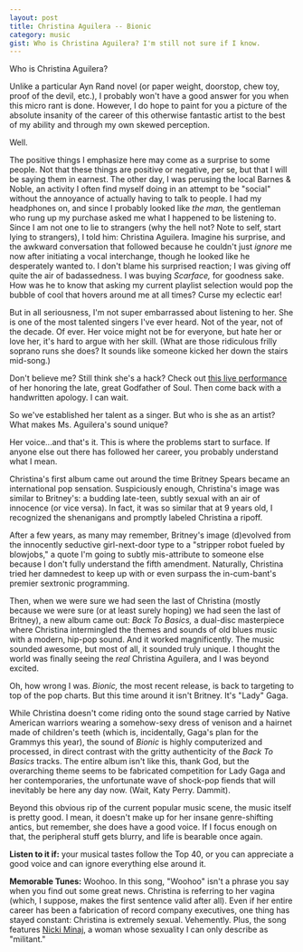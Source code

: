 ```yaml
---
layout: post
title: Christina Aguilera -- Bionic
category: music
gist: Who is Christina Aguilera? I'm still not sure if I know.
---
```


Who is Christina Aguilera?

Unlike a particular Ayn Rand novel (or paper weight, doorstop, chew toy, proof of the devil, etc.), I probably won't have a good answer for you when this micro rant is done. However, I do hope to paint for you a picture of the absolute insanity of the career of this otherwise fantastic artist to the best of my ability and through my own skewed perception.

Well.

The positive things I emphasize here may come as a surprise to some people. Not that these things are positive or negative, per se, but that I will be saying them in earnest. The other day, I was perusing the local Barnes & Noble, an activity I often find myself doing in an attempt to be "social" without the annoyance of actually having to talk to people. I had my headphones on, and since I probably looked like *the man,* the gentleman who rung up my purchase asked me what I happened to be listening to. Since I am not one to lie to strangers (why the hell not? Note to self, start lying to strangers), I told him: Christina Aguilera. Imagine his surprise, and the awkward conversation that followed because he couldn't just *ignore* me now after initiating a vocal interchange, though he looked like he desperately wanted to. I don't blame his surprised reaction; I was giving off quite the air of badassedness. I was buying *Scarface,* for goodness sake. How was he to know that asking my current playlist selection would pop the bubble of cool that hovers around me at all times? Curse my eclectic ear!

But in all seriousness, I'm not super embarrassed about listening to her. She is one of the most talented singers I've ever heard. Not of the year, not of the decade. Of ever. Her voice might not be for everyone, but hate her or love her, it's hard to argue with her skill. (What are those ridiculous frilly soprano runs she does? It sounds like someone kicked her down the stairs mid-song.)

Don't believe me? Still think she's a hack? Check out [this live performance][jamesbrown] of her honoring the late, great Godfather of Soul. Then come back with a handwritten apology. I can wait.

So we've established her talent as a singer. But who is she as an artist? What makes Ms. Aguilera's sound unique?

Her voice...and that's it. This is where the problems start to surface. If anyone else out there has followed her career, you probably understand what I mean.

Christina's first album came out around the time Britney Spears became an international pop sensation. Suspiciously enough, Christina's image was similar to Britney's: a budding late-teen, subtly sexual with an air of innocence (or vice versa). In fact, it was so similar that at 9 years old, I recognized the shenanigans and promptly labeled Christina a ripoff.

After a few years, as many may remember, Britney's image (d)evolved from the innocently seductive girl-next-door type to a "stripper robot fueled by blowjobs," a quote I'm going to subtly mis-attribute to someone else because I don't fully understand the fifth amendment. Naturally, Christina tried her damnedest to keep up with or even surpass the in-cum-bant's premier sextronic programming.

Then, when we were sure we had seen the last of Christina (mostly because we were sure (or at least surely hoping) we had seen the last of Britney), a new album came out: *Back To Basics,* a dual-disc masterpiece where Christina intermingled the themes and sounds of old blues music with a modern, hip-pop sound. And it worked magnificently. The music sounded awesome, but most of all, it sounded truly unique. I thought the world was finally seeing the *real* Christina Aguilera, and I was beyond excited.

Oh, how wrong I was. *Bionic,* the most recent release, is back to targeting to top of the pop charts. But this time around it isn't Britney. It's "Lady" Gaga.

While Christina doesn't come riding onto the sound stage carried by Native American warriors wearing a somehow-sexy dress of venison and a hairnet made of children's teeth (which is, incidentally, Gaga's plan for the Grammys this year), the sound of *Bionic* is highly computerized and processed, in direct contrast with the gritty authenticity of the *Back To Basics* tracks. The entire album isn't like this, thank God, but the overarching theme seems to be fabricated competition for Lady Gaga and her contemporaries, the unfortunate wave of shock-pop fiends that will inevitably be here any day now. (Wait, Katy Perry. Dammit).

Beyond this obvious rip of the current popular music scene, the music itself is pretty good. I mean, it doesn't make up for her insane genre-shifting antics, but remember, she does have a good voice. If I focus enough on that, the peripheral stuff gets blurry, and life is bearable once again.

**Listen to it if:** your musical tastes follow the Top 40, or you can appreciate a good voice and can ignore everything else around it.

**Memorable Tunes:** Woohoo. In this song, "Woohoo" isn't a phrase you say when you find out some great news. Christina is referring to her vagina (which, I suppose, makes the first sentence valid after all). Even if her entire career has been a fabrication of record company executives, one thing has stayed constant: Christina is extremely sexual. Vehemently. Plus, the song features [Nicki Minaj][nicki], a woman whose sexuality I can only describe as "militant."

[jamesbrown]: http://www.youtube.com/watch?v=rBAY2Fx9PtU&feature=related 
[nicki]: http://bathouselabs.com/music/2011/09/10/Nicki-Minaj--Pink-Friday.html
